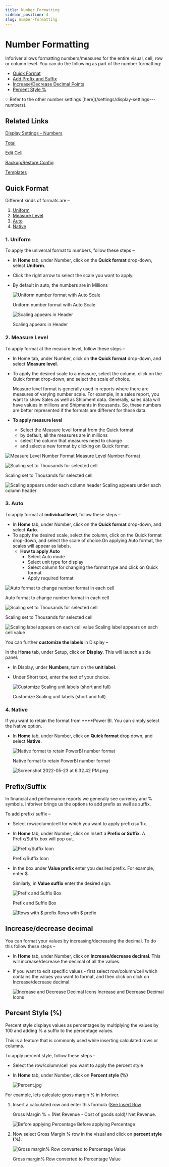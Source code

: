 ```yaml
---
title: Number Formatting
sidebar_position: 4
slug: number-formatting
---
```

# Number Formatting

Inforiver allows formatting numbers/measures for the entire visual, cell, row or column level. You can do the following as part of the number formatting:

- [Quick Format](/build/number-formatting)
- [Add Prefix and Suffix](/build/number-formatting)
- [Increase/Decrease Decimal Points](/build/number-formatting)
- [Percent Style %](/build/number-formatting)

<aside>
💡 Refer to the other number settings [here](/settings/display-settings---numbers).

</aside>

## Related Links

[Display Settings - Numbers](/settings/display-settings---numbers)

[Total](/build/Total)

[Edit Cell](/visual/Editcell)

[Backup/Restore Config](/setting/analyze/conditional-formatting)

[Templates](/build/Template)

## **Quick Format**

Different kinds of formats are –

1. [Uniform](/build/number-formatting)
2. [Measure Level](/build/number-formatting)
3. [Auto](/build/number-formatting)
4. [Native](/build/number-formatting)

### 1. **Uniform**

To apply the universal format to numbers, follow these steps –

- In **Home** tab, under Number, click on the **Quick format** drop-down, select **Uniform**.
- Click the right arrow to select the scale you want to apply.
- By default in auto, the numbers are in Millions
    
    ![Uniform number format with Auto Scale](/img/build/NF1.png)
    
    Uniform number format with Auto Scale
    
    ![Scaling appears in Header](/img/build/NF2.jpg)

    Scaling appears in Header
    

### 2. **Measure Level**

To apply format at the measure level, follow these steps –

- In Home tab, under Number, click on **the Quick format** drop-down, and select **Measure level**.
- To apply the desired scale to a measure, select the column, click on the Quick format drop-down, and select the scale of choice.
    
    Measure level format is generally used in reports where there are measures of varying number scale. For example, in a sales report, you want to show Sales as well as Shipment data. Generally, sales data will have values in millions and Shipments in thousands. So, these numbers are better represented if the formats are different for these data.
    
- **To apply measure level**
    - Select the Measure level format from the Quick format
    - by default, all the measures are in millions
    - select the column that measures need to change
    - and select a new format by clicking on Quick format

![Measure Level Number Format](/img/build/NF3.jpg)
Measure Level Number Format

![Scaling set to Thousands for selected cell](/img/build/NF4.jpg)

Scaling set to Thousands for selected cell

![Scaling appears under each column header](/img/build/NF5.png)
Scaling appears under each column header

### 3. **Auto**

To apply format at **individual level**, follow these steps –

- In **Home** tab, under Number, click on the **Quick format** drop-down, and select **Auto**.
- To apply the desired scale, select the column, click on the Quick format drop-down, and select the scale of choice.On applying Auto format, the scales will appear as labels.
    - **How to apply Auto**
        - Select Auto mode
        - Select unit type for display
        - Select column for changing the format type and click on Quick format
        - Apply required format
        

![Auto format to change number format in each cell](/img/build/NF6.jpg)

Auto format to change number format in each cell

![Scaling set to Thousands for selected cell](/img/build/NF7.jpg)

Scaling set to Thousands for selected cell

![Scaling label appears on each cell value](/img/build/NF8.png)
Scaling label appears on each cell value

You can further **customize the labels** in Display –

In the **Home** tab, under Setup, click on **Display**. This will launch a side panel.

- In Display, under **Numbers**, turn on the **unit label**.
- Under Short text, enter the text of your choice.
    
    ![Customize Scaling unit labels (short and full)](/img/build/NF9.png)
    
    Customize Scaling unit labels (short and full)
    

### 4. **Native**

If you want to retain the format from ****Power BI. You can simply select the Native option.

- In **Home** tab, under Number, click on **Quick format** drop down, and select **Native**.
    
    ![Native format to retain PowerBI number format](/img/build/NF10.jpg)
    
    Native format to retain PowerBI number format
    
    ![Screenshot 2022-05-23 at 6.32.42 PM.png](/img/build/NF11.png)
    

## **Prefix/Suffix**

In financial and performance reports we generally see currency and % symbols. Inforiver brings us the options to add prefix as well as suffix. 

To add prefix/ suffix  –

- Select row/column/cell for which you want to apply prefix/suffix.
- In **Home** tab, under Number, click on Insert a **Prefix or Suffix**. A Prefix/Suffix box will pop out.
    
    ![Prefix/Suffix Icon](/img/build/NF12.png)

    Prefix/Suffix Icon
    
- In the box under **Value prefix** enter you desired prefix. For example, enter $.
    
    Similarly, in **Value suffix** enter the desired sign.
    
    ![Prefix and Suffix Box](/img/build/NF13.jpg)

    Prefix and Suffix Box
    
    ![Rows with $ prefix](/img/build/NF14.jpg)
    Rows with $ prefix
    

## **Increase/decrease decimal**

You can format your values by increasing/decreasing the decimal. To do this follow these steps –

- In **Home** tab, under Number, click on **Increase/decrease decimal**. This will increase/decrease the decimal of all the values.
- If you want to edit specific values - first select row/column/cell which contains the values you want to format, and then click on click on Increase/decrease decimal.
    
    ![Increase and Decrease Decimal Icons](/img/build/NF15.jpg)
    Increase and Decrease Decimal Icons
    

## **Percent Style (%)**

Percent style displays values as percentages by multiplying the values by 100 and adding % a suffix to the percentage values.

This is a feature that is commonly used while inserting calculated rows or columns. 

To apply percent style, follow these steps –

- Select the row/column/cell you want to apply the percent style
- In **Home** tab, under Number, click on **Percent style (%)**
    
    ![Percent.jpg](/img/build/NF16.jpg)

For example, lets calculate gross margin % in Inforiver.

1. Insert a calculated row and enter this formula ([See Insert Row](/visual/insert-row)
    
    Gross Margin % = (Net Revenue - Cost of goods sold)/ Net Revenue.
    
    ![Before applying Percentage](/img/build/NF17.png)
    Before applying Percentage
    
2. Now select Gross Margin % row in the visual and click on **percent style (%)**.
    
    ![Gross margin% Row converted to Percentage Value](/img/build/NF18.png)
    
    Gross margin% Row converted to Percentage Value